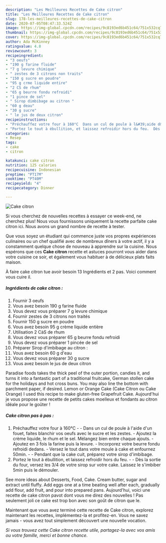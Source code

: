 ```yaml
---
description: "Les Meilleures Recettes de Cake citron"
title: "Les Meilleures Recettes de Cake citron"
slug: 178-les-meilleures-recettes-de-cake-citron
date: 2020-07-05T08:47:33.524Z
image: https://img-global.cpcdn.com/recipes/9c8193ed6b451c64/751x532cq70/cake-citron-photo-principale-de-la-recette.jpg
thumbnail: https://img-global.cpcdn.com/recipes/9c8193ed6b451c64/751x532cq70/cake-citron-photo-principale-de-la-recette.jpg
cover: https://img-global.cpcdn.com/recipes/9c8193ed6b451c64/751x532cq70/cake-citron-photo-principale-de-la-recette.jpg
author: Ada McKinney
ratingvalue: 4.8
reviewcount: 3
recipeingredient:
- "3 oeufs"
- "190 g farine fluide"
- "7 g levure chimique"
- " zestes de 3 citrons non traits"
- "150 g sucre en poudre"
- "95 g crme liquide entire"
- "2 CS de rhum"
- "65 g beurre fondu refroidi"
- "1 pince de sel"
- " Sirop dimbibage au citron "
- "60 g deau"
- "30 g sucre"
- " le jus de deux citron"
recipeinstructions:
- "Préchauffez votre four à 160°C  Dans un cul de poule à l&#39;aide d&#39;un fouet, faites blanchir vos oeufs avec le sucre et les zestes. Ajoutez la crème liquide, le rhum et le sel. Mélangez bien entre chaque ajouts. Ajoutez en 3 fois la farine puis la levure. Incorporez votre beurre fondu refroidi dedans. Versez le tout dans votre moule à cake et enfournez 50min.  Pendant que la cake cuit, préparez votre sirop d&#39;imbibage."
- "Portez le tout à ébullition, et laissez refroidir hors du feu.  Dès la sortie du four, versez les 3/4 de votre sirop sur votre cake. Laissez le s&#39;imbiber 5min puis le démouler."
categories:
- Resep
tags:
- cake
- citron

katakunci: cake citron 
nutrition: 125 calories
recipecuisine: Indonesian
preptime: "PT17M"
cooktime: "PT40M"
recipeyield: "4"
recipecategory: Dinner

---
```



![Cake citron](https://img-global.cpcdn.com/recipes/9c8193ed6b451c64/751x532cq70/cake-citron-photo-principale-de-la-recette.jpg)

Si vous cherchez de nouvelles recettes à essayer ce week-end, ne cherchez plus! Nous vous fournissons uniquement la recette parfaite cake citron ici. Nous avons un grand nombre de recette à tester.

Que vous soyez un étudiant qui commence juste vos propres expériences culinaires ou un chef qualifié avec de nombreux dîners à votre actif, il y a constamment quelque chose de nouveau à apprendre sur la cuisine. Nous espérons que ces <strong> Cake citron </strong> recette et astuces pourront vous aider dans votre cuisine ce soir, et également vous habituer à de délicieux plats faits maison.

<!--inarticleads1-->

À faire cake citron tue avoir besoin 13 Ingrédients et 2 pas. Voici comment vous cuire il.

##### Ingrédients de cake citron :

1. Fournir 3 oeufs
1. Vous avez besoin 190 g farine fluide
1. Vous devez vous préparer 7 g levure chimique
1. Fournir  zestes de 3 citrons non traités
1. Fournir 150 g sucre en poudre
1. Vous avez besoin 95 g crème liquide entière
1. Utilisation 2 CàS de rhum
1. Vous devez vous préparer 65 g beurre fondu refroidi
1. Vous devez vous préparer 1 pincée de sel
1. Préparer  Sirop d&#39;imbibage au citron :
1. Vous avez besoin 60 g d&#39;eau
1. Vous devez vous préparer 30 g sucre
1. Vous avez besoin  le jus de deux citron


Paradise foods takes the thick peel of the outer portion, candies it, and turns it into a fantastic part of a traditional fruitcake, German stollen cake for the holidays and hot cross buns. You may also line the bottom with parchment paper, if desired. Lemon or Orange Cake (Cake Citron ou Cake Orange) I used this recipe to make gluten-free Grapefruit Cake. Aujourd&#39;hui je vous propose une recette de petits cakes moelleux et fondants au citron idéale pour le goûter ! 

<!--inarticleads2-->

##### Cake citron pas à pas :

1. Préchauffez votre four à 160°C -  - Dans un cul de poule à l&#39;aide d&#39;un fouet, faites blanchir vos oeufs avec le sucre et les zestes. - Ajoutez la crème liquide, le rhum et le sel. Mélangez bien entre chaque ajouts. - Ajoutez en 3 fois la farine puis la levure. - Incorporez votre beurre fondu refroidi dedans. - Versez le tout dans votre moule à cake et enfournez 50min. -  - Pendant que la cake cuit, préparez votre sirop d&#39;imbibage.
1. Portez le tout à ébullition, et laissez refroidir hors du feu. -  - Dès la sortie du four, versez les 3/4 de votre sirop sur votre cake. Laissez le s&#39;imbiber 5min puis le démouler.


See more ideas about Desserts, Food, Cake. Cream butter, sugar and extract until fluffy. Add eggs one at a time beating well after each, gradually add flour, add fruit, and pour into prepared pans. Aujourd&#39;hui, voici une recette de cake citron pavot dont vous me direz des nouvelles ! Pas seulement joli ce cake est trop bon avec son goût de citron que le. 

<!--inarticleads1-->

<p>
Maintenant que vous avez terminé cette recette de Cake citron, explorez maintenant les recettes, implémentez-la et profitez-en. Vous ne savez jamais - vous avez tout simplement découvert une nouvelle vocation.
</p>

<p>
<i>Si vous trouvez cette Cake citron recette utile, partagez-la avec vos amis ou votre famille, merci et bonne chance.</i>
</p>
